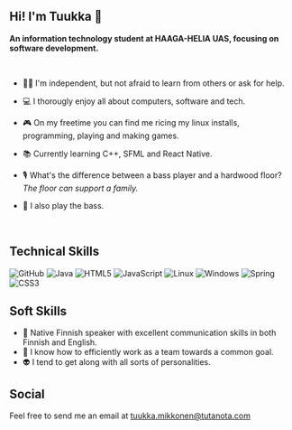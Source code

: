 ## Hi! I'm Tuukka 👋
**An information technology student at HAAGA-HELIA UAS, focusing on software development.**

<br>

- 👨‍💻 I'm independent, but not afraid to learn from others or ask for help.

- 💻 I thorougly enjoy all about computers, software and tech.

- 🎮 On my freetime you can find me ricing my linux installs, programming, playing and making games.
  
- 📚 Currently learning C++, SFML and React Native.

- 🎙 What's the difference between a bass player and a hardwood floor? <em>The floor can support a family.</em>

- 🎻 I also play the bass.

<br>

## Technical Skills
![GitHub](https://img.shields.io/badge/github-%23121011.svg?style=for-the-badge&logo=github&logoColor=white) ![Java](https://img.shields.io/badge/java-%23ED8B00.svg?style=for-the-badge&logo=openjdk&logoColor=white) ![HTML5](https://img.shields.io/badge/html5-%23E34F26.svg?style=for-the-badge&logo=html5&logoColor=white) ![JavaScript](https://img.shields.io/badge/javascript-%23323330.svg?style=for-the-badge&logo=javascript&logoColor=%23F7DF1E) ![Linux](https://img.shields.io/badge/Linux-FCC624?style=for-the-badge&logo=linux&logoColor=black) ![Windows](https://img.shields.io/badge/Windows-0078D6?style=for-the-badge&logo=windows&logoColor=white) ![Spring](https://img.shields.io/badge/spring-%236DB33F.svg?style=for-the-badge&logo=spring&logoColor=white) ![CSS3](https://img.shields.io/badge/css3-%231572B6.svg?style=for-the-badge&logo=css3&logoColor=white)

## Soft Skills

 - 💬 Native Finnish speaker with excellent communication skills in both Finnish and English.
 - 🤝 I know how to efficiently work as a team towards a common goal.
 - 👽 I tend to get along with all sorts of personalities.

## Social

Feel free to send me an email at tuukka.mikkonen@tutanota.com

